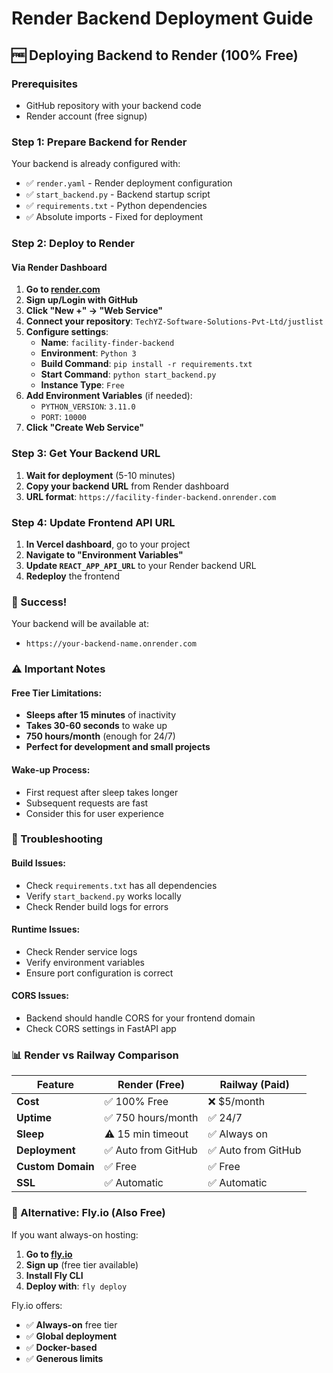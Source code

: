 # Render Backend Deployment Guide

## 🆓 Deploying Backend to Render (100% Free)

### Prerequisites
- GitHub repository with your backend code
- Render account (free signup)

### Step 1: Prepare Backend for Render

Your backend is already configured with:
- ✅ `render.yaml` - Render deployment configuration
- ✅ `start_backend.py` - Backend startup script
- ✅ `requirements.txt` - Python dependencies
- ✅ Absolute imports - Fixed for deployment

### Step 2: Deploy to Render

#### Via Render Dashboard
1. **Go to [render.com](https://render.com)**
2. **Sign up/Login with GitHub**
3. **Click "New +" → "Web Service"**
4. **Connect your repository**: `TechYZ-Software-Solutions-Pvt-Ltd/justlist`
5. **Configure settings**:
   - **Name**: `facility-finder-backend`
   - **Environment**: `Python 3`
   - **Build Command**: `pip install -r requirements.txt`
   - **Start Command**: `python start_backend.py`
   - **Instance Type**: `Free`
6. **Add Environment Variables** (if needed):
   - `PYTHON_VERSION`: `3.11.0`
   - `PORT`: `10000`
7. **Click "Create Web Service"**

### Step 3: Get Your Backend URL
1. **Wait for deployment** (5-10 minutes)
2. **Copy your backend URL** from Render dashboard
3. **URL format**: `https://facility-finder-backend.onrender.com`

### Step 4: Update Frontend API URL
1. **In Vercel dashboard**, go to your project
2. **Navigate to "Environment Variables"**
3. **Update `REACT_APP_API_URL`** to your Render backend URL
4. **Redeploy** the frontend

### 🎉 Success!
Your backend will be available at:
- `https://your-backend-name.onrender.com`

### ⚠️ Important Notes

#### Free Tier Limitations:
- **Sleeps after 15 minutes** of inactivity
- **Takes 30-60 seconds** to wake up
- **750 hours/month** (enough for 24/7)
- **Perfect for development and small projects**

#### Wake-up Process:
- First request after sleep takes longer
- Subsequent requests are fast
- Consider this for user experience

### 🔧 Troubleshooting

#### Build Issues:
- Check `requirements.txt` has all dependencies
- Verify `start_backend.py` works locally
- Check Render build logs for errors

#### Runtime Issues:
- Check Render service logs
- Verify environment variables
- Ensure port configuration is correct

#### CORS Issues:
- Backend should handle CORS for your frontend domain
- Check CORS settings in FastAPI app

### 📊 Render vs Railway Comparison

| Feature | Render (Free) | Railway (Paid) |
|---------|---------------|----------------|
| **Cost** | ✅ 100% Free | ❌ $5/month |
| **Uptime** | ✅ 750 hours/month | ✅ 24/7 |
| **Sleep** | ⚠️ 15 min timeout | ✅ Always on |
| **Deployment** | ✅ Auto from GitHub | ✅ Auto from GitHub |
| **Custom Domain** | ✅ Free | ✅ Free |
| **SSL** | ✅ Automatic | ✅ Automatic |

### 🚀 Alternative: Fly.io (Also Free)
If you want always-on hosting:

1. **Go to [fly.io](https://fly.io)**
2. **Sign up** (free tier available)
3. **Install Fly CLI**
4. **Deploy with**: `fly deploy`

Fly.io offers:
- ✅ **Always-on** free tier
- ✅ **Global deployment**
- ✅ **Docker-based**
- ✅ **Generous limits**
